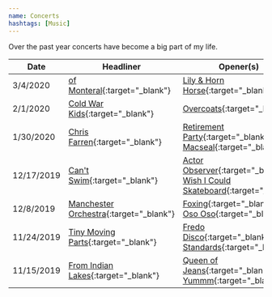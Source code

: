 ```yaml
---
name: Concerts
hashtags: [Music]
---
```


Over the past year concerts have become a big part of my life.


| Date       | Headliner                                                                                                                  | Opener(s)                                                                                                                                                                                                                                             | Venue                | City           |
|------------|----------------------------------------------------------------------------------------------------------------------------|-------------------------------------------------------------------------------------------------------------------------------------------------------------------------------------------------------------------------------------------------------|----------------------|----------------|
| 3/4/2020   | [of Monteral](https://open.spotify.com/artist/5xeBMeW0YzWIXSVzAxhM8O?si=cpQ2JLt5Rsuc4VW7gYUXSw){:target="_blank"}          | [Lily & Horn Horse](https://open.spotify.com/artist/7f6d1VzEhRLC9ntbN3lNME?si=zglgbDI2S7yH7QT9x-gadw){:target="_blank"}                                                                                                                               | The Sinclair         | Cambridge, MA  |
| 2/1/2020   | [Cold War Kids](https://open.spotify.com/artist/6VDdCwrBM4qQaGxoAyxyJC?si=NqWnHGWHQxu0Jjv4lb3BUQ){:target="_blank"}        | [Overcoats](https://open.spotify.com/artist/2pst3pDewxsl4kJERuDZpp?si=Sd62l2SBSVKXKkQFZJKxcw){:target="_blank"}                                                                                                                                       | House of Blues       | Boston, MA     |
| 1/30/2020  | [Chris Farren](https://open.spotify.com/artist/6wnLSjE93qaj9uf3rVaM3N?si=GC8Y1AfMT0aTSSx5vNhnew){:target="_blank"}         | [Retirement Party](https://open.spotify.com/artist/6scS2RlUYZHwgNWfMfviOL?si=CO4a-l8TQ5C_szMDyuxSMw){:target="_blank"}, [Macseal](https://open.spotify.com/artist/1b1pwTnc2DJVXGy8pniShT?si=2j9cunFkTFWBNQuIwwcBng){:target="_blank"}                 | ONCE Ballroom        | Somerville, MA |
| 12/17/2019 | [Can't Swim](https://open.spotify.com/artist/62elZbH5Iop8UPcChp7OrU?si=aHjiJGdTRhKV1ELXDoKfXA){:target="_blank"}           | [Actor Observer](https://open.spotify.com/artist/3MtZNEUlyWTdMliSo0zLKu?si=XjrkmJ_QSkSbQx7LUe-ctQ){:target="_blank"}, [I Wish I Could Skateboard](https://open.spotify.com/artist/2ISbv9O4KvsLCuAXcboMJp?si=0aQKDZ9jQSqmJFTsIAsJHg){:target="_blank"} | The Sinclair         | Cambridge, MA  |
| 12/8/2019  | [Manchester Orchestra](https://open.spotify.com/artist/5wFXmYsg3KFJ8BDsQudJ4f?si=usyV2W6WRJ-gN7aFelZrrg){:target="_blank"} | [Foxing](https://open.spotify.com/artist/2dfxY7YDuYCUtWFzWTS6IR?si=03Xcl6TtSjSS7kktsH9XMg){:target="_blank"}, [Oso Oso](https://open.spotify.com/artist/63GTn25wbdRNX3ijCHvYxD?si=GTJuDLg9S_a4-Ty-ZmVpwA){:target="_blank"}                           | Palladium            | Worcester, MA  |
| 11/24/2019 | [Tiny Moving Parts](https://open.spotify.com/artist/5rJVTTK0ucAxQhkUc0nXbH?si=1BV1egywRNKG0Qmvg8IU4g){:target="_blank"}    | [Fredo Disco](https://open.spotify.com/artist/1zNfnkHqbNqPMm0LY98Tfx?si=U_ZVSE6eTiGu0pojg1uMMg){:target="_blank"}, [Standards](https://open.spotify.com/artist/2CBsUDeW88bcOdccmTodCe?si=ZTejBuGATSeJUoPXg0HAvA){:target="_blank"}                    | Paradise Rock Club   | Worcester, MA  |
| 11/15/2019 | [From Indian Lakes](https://open.spotify.com/artist/3YvQkjWJ5ykJVUNP7YbTy9?si=a-_dnFS8TQu6euGiKrTZHA){:target="_blank"}    | [Queen of Jeans](https://open.spotify.com/artist/61HFuOrTUb63I9b11WdnqL?si=UZZSmETBTh2oOhe2wYIdTw){:target="_blank"}, [Yummm](https://open.spotify.com/artist/5uGJroSbu1TqC3RBORlyqf?si=GJYYQ6kPRf2Q0snmDO-20A){:target="_blank"}                     | Middle East Upstairs | Cambridge, MA  |

